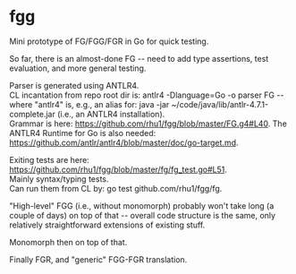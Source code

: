 # fgg
Mini prototype of FG/FGG/FGR in Go for quick testing.

So far, there is an almost-done FG -- need to add type assertions, test
evaluation, and more general testing.

Parser is generated using ANTLR4.  
CL incantation from repo root dir is: antlr4 -Dlanguage=Go -o parser FG --
where "antlr4" is, e.g., an alias for: java -jar
~/code/java/lib/antlr-4.7.1-complete.jar (i.e., an ANTLR4 installation).  
Grammar is here: https://github.com/rhu1/fgg/blob/master/FG.g4#L40. 
The ANTLR4 Runtime for Go is also needed:
https://github.com/antlr/antlr4/blob/master/doc/go-target.md.

Exiting tests are here:
https://github.com/rhu1/fgg/blob/master/fg/fg_test.go#L51.  
Mainly syntax/typing tests.  
Can run them from CL by: go test github.com/rhu1/fgg/fg.

"High-level" FGG (i.e., without monomorph) probably won't take long (a couple
of days) on top of that -- overall code structure is the same, only relatively
straightforward extensions of existing stuff.

Monomorph then on top of that.

Finally FGR, and "generic" FGG-FGR translation.
